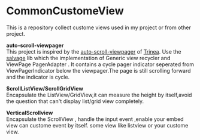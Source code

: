 CommonCustomeView
=================

This is a repository collect custome views used in my project or  from other project.

**auto-scroll-viewpager**  
This project is inspired by the [auto-scroll-viewpager](https://github.com/Trinea/android-auto-scroll-view-pager) of [Trinea](https://github.com/Trinea). Use the [salvage](https://github.com/JakeWharton/salvage) lib which the implementation of Generic view recycler and ViewPage PagerAdapter .
It contains a cycle pager indicator seperated from ViewPagerIndicator below the viewpager.The page is still scrolling forward and the indicator is cycle.

**ScrollListView/ScrollGridView**    
Encapsulate the ListView/GridView,it can measure the height by itself,avoid the question that can't display list/grid view completely.


**VerticalScrollview**  
Encapsulate the ScrollView , handle the input event ,enable your embed view can custome event by itself.
some view like listview or your custome view.
